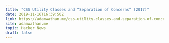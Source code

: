 ```yaml
---
title: "CSS Utility Classes and “Separation of Concerns” (2017)"
date: 2019-11-16T16:39:50Z
link: https://adamwathan.me/css-utility-classes-and-separation-of-concerns/?utm_medium=RSS&utm_source=hune
site: adamwathan.me
topic: Hacker News
draft: false
---
```

